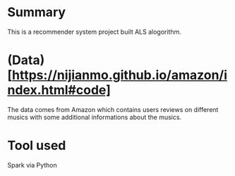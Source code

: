 # Summary
This is a recommender system project built ALS alogorithm.

# (Data)[https://nijianmo.github.io/amazon/index.html#code]
The data comes from Amazon which contains users reviews on different musics with some additional informations about the musics.

# Tool used
Spark via Python
